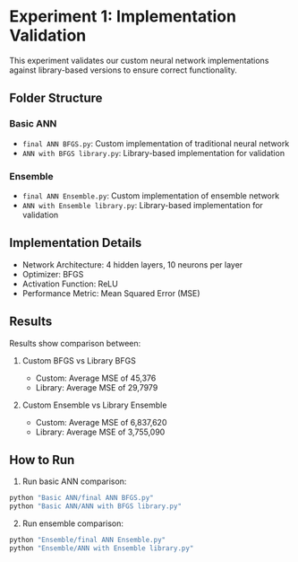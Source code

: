 
# Experiment 1: Implementation Validation

This experiment validates our custom neural network implementations against library-based versions to ensure correct functionality.

## Folder Structure
### Basic ANN
- `final ANN BFGS.py`: Custom implementation of traditional neural network
- `ANN with BFGS library.py`: Library-based implementation for validation

### Ensemble
- `final ANN Ensemble.py`: Custom implementation of ensemble network
- `ANN with Ensemble library.py`: Library-based implementation for validation

## Implementation Details
- Network Architecture: 4 hidden layers, 10 neurons per layer
- Optimizer: BFGS
- Activation Function: ReLU
- Performance Metric: Mean Squared Error (MSE)

## Results
Results show comparison between:
1. Custom BFGS vs Library BFGS
   - Custom: Average MSE of 45,376
   - Library: Average MSE of 29,7979

2. Custom Ensemble vs Library Ensemble
   - Custom: Average MSE of 6,837,620
   - Library: Average MSE of 3,755,090

## How to Run
1. Run basic ANN comparison:
```python
python "Basic ANN/final ANN BFGS.py"
python "Basic ANN/ANN with BFGS library.py"
```

2. Run ensemble comparison:
```python
python "Ensemble/final ANN Ensemble.py"
python "Ensemble/ANN with Ensemble library.py"
```
